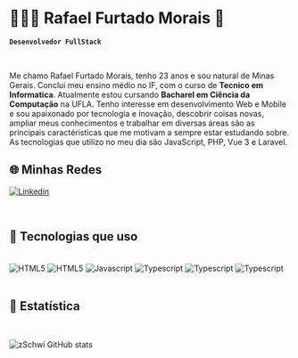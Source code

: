 # 👨🏻‍💻 Rafael Furtado Morais 👋

**`Desenvolvedor FullStack`**

<br>

Me chamo Rafael Furtado Morais, tenho 23 anos e sou natural de Minas Gerais. Conclui meu ensino médio no IF, com o curso de **Tecnico em Informatica**. Atualmente estou cursando **Bacharel em Ciência da Computação** na UFLA. Tenho interesse em desenvolvimento Web e Mobile e sou apaixonado por tecnologia e inovação, descobrir coisas novas, ampliar meus conhecimentos e trabalhar em diversas áreas são as principais caractéristicas que me motivam a sempre estar estudando sobre. As tecnologias que utilizo no meu dia são JavaScript, PHP, Vue 3 e Laravel.

## 🌐 Minhas Redes

[![Linkedin](https://img.shields.io/badge/LinkedIn-0077B5?style=for-the-badge&logo=linkedin&logoColor=white)](https://www.linkedin.com/in/rafael-morais-software-developer/)

<br>

## 📜 Tecnologias que uso

<br>

<div style="display: inline_block">

  <img align="center" alt="HTML5" src="https://img.shields.io/badge/HTML5-E34F26?style=for-the-badge&logo=html5&logoColor=white"/>

  <img align="center" alt="HTML5" src="https://img.shields.io/badge/CSS3-1572B6?style=for-the-badge&logo=css3&logoColor=white"/>
  
  <img align="center" alt="Javascript" src="https://img.shields.io/badge/JavaScript-F7DF1E?style=for-the-badge&logo=javascript&logoColor=black"/>

  <img align="center" alt="Typescript" src="https://img.shields.io/badge/TypeScript-007ACC?style=for-the-badge&logo=typescript&logoColor=white"/>
  
  <img align="center" alt="Typescript" src="https://img.shields.io/badge/Vue.js-35495E?style=for-the-badge&logo=vue.js&logoColor=4FC08D"/>

  <img align="center" alt="Typescript" src="https://img.shields.io/badge/Laravel-FF2D20?style=for-the-badge&logo=laravel&logoColor=white" target="_blank"/>
  
</div>


<br>

## 🤖 Estatística

<br>

![zSchwi GitHub stats](https://github-readme-stats.vercel.app/api?username=zSchwi&show_icons=true&theme=radical&include_all_comits=true)

